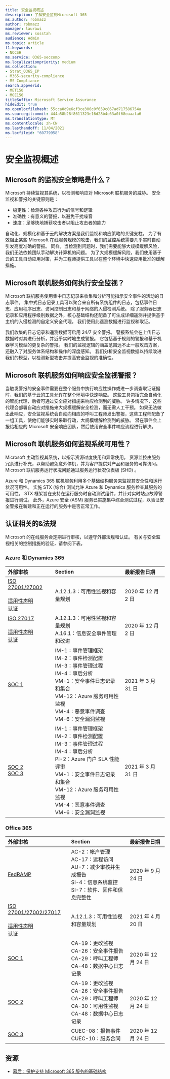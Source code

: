 ```yaml
---
title: 安全监视概述
description: 了解安全监视Microsoft 365
ms.author: robmazz
author: robmazz
manager: laurawi
ms.reviewer: sosstah
audience: Admin
ms.topic: article
f1.keywords:
- NOCSH
ms.service: O365-seccomp
ms.localizationpriority: medium
ms.collection:
- Strat_O365_IP
- M365-security-compliance
- MS-Compliance
search.appverid:
- MET150
- MOE150
titleSuffix: Microsoft Service Assurance
hideEdit: true
ms.openlocfilehash: 55cca0d9e6cf3ce306c0f659c867ad717586754a
ms.sourcegitcommit: 444a58b28f8611323e16d28b4c63a0f68eaaafa6
ms.translationtype: MT
ms.contentlocale: zh-CN
ms.lasthandoff: 11/04/2021
ms.locfileid: "60779958"
---
```

# <a name="security-monitoring-overview"></a>安全监视概述

## <a name="what-is-microsofts-strategy-for-monitoring-security"></a>Microsoft 的监视安全策略是什么？

Microsoft 持续监视其系统，以检测和响应对 Microsoft 联机服务的威胁。 安全监视和警报的关键原则是：

- 稳定性：检测各种攻击行为的信号和逻辑
- 准确性：有意义的警报，以避免干扰噪音
- 速度：足够快地捕获攻击者以阻止攻击者的能力

自动化、规模化和基于云的解决方案是我们监视和响应策略的关键支柱。 为了有效阻止某些 Microsoft 在线服务规模的攻击，我们的监控系统需要几乎实时自动引发高度准确的警报。 同样，当检测到问题时，我们需要能够大规模缓解风险，我们无法依赖团队手动解决计算机的问题。 为了大规模缓解风险，我们使用基于云的工具自动应用对策，并为工程师提供工具以在整个环境中快速应用批准的缓解措施。

## <a name="how-do-microsoft-online-services-perform-security-monitoring"></a>Microsoft 联机服务如何执行安全监视？

Microsoft 联机服务使用集中日志记录来收集和分析可能指示安全事件的活动的日志事件。 集中式日志记录工具可以聚合来自所有系统组件的日志，包括事件日志、应用程序日志、访问控制日志和基于网络的入侵检测系统。 除了服务器日志记录和应用程序级别数据之外，核心基础结构还配备了可生成详细遥测并提供基于主机的入侵检测的自定义安全代理。 我们使用此遥测数据进行监视和取证。

我们收集的日志记录和遥测数据可启用 24/7 安全警报。 警报系统会在上传日志数据时对其进行分析，并近乎实时地生成警报。 它包括基于规则的警报和基于机器学习模型的更复杂的警报。 我们的监视逻辑的涵盖范围远不止一般攻击方案，还融入了对服务体系结构和操作的深度感知。 我们分析安全监视数据以持续改进我们的模型，以检测新型攻击并提高安全监视的准确性。

## <a name="how-do-microsoft-online-services-respond-to-security-monitoring-alerts"></a>Microsoft 联机服务如何响应安全监视警报？

当触发警报的安全事件需要在整个服务中执行响应性操作或进一步调查取证证据时，我们的基于云的工具允许在整个环境中快速响应。 这些工具包括完全自动化的智能代理，后者可通过安全应对措施来响应检测到的威胁。 许多情况下，这些代理会部署自动应对措施来大规模缓解安全检测，而无需人工干预。 如果无法做出此响应，安全监视系统会自动向相应的呼叫工程师发出警报，这些工程师配备了一组工具，使他们能够实时采取行动，大规模缓解检测到的威胁。 潜在事件会上报给相应的 Microsoft 安全响应团队，然后使用安全事件响应流程进行解决。

## <a name="how-do-microsoft-online-services-monitor-system-availability"></a>Microsoft 联机服务如何监视系统可用性？

Microsoft 主动监视其系统，以指示资源过度使用和异常使用。 资源监控由服务冗余进行补充，以帮助避免意外停机，并为客户提供对产品和服务的可靠访问。 Microsoft 联机服务运行状况问题通过服务运行状况仪表板 (SHD) 。

Azure 和 Dynamics 365 联机服务利用多个基础结构服务来监视其安全性和运行状况可用性。 实施 STX (综合) 测试允许 Azure 和 Dynamics 服务检查其服务的可用性。 STX 框架旨在支持在运行服务时自动测试组件，并针对实时站点故障警报进行测试。 此外，Azure 安全 (ASM) 服务已实施集中综合测试过程，以验证安全警报在新建和正在运行的服务中是否正常工作。

## <a name="related-external-regulations--certifications"></a>认证相关的&法规

Microsoft 的在线服务会定期进行审核，以遵守外部法规和认证。 有关与安全监视相关的控制措施的验证，请参阅下表。

### <a name="azure-and-dynamics-365"></a>Azure 和 Dynamics 365

| **外部审核** | **Section** | **最新报告日期** |
|:--------|:--------|:------|
| [ISO 27001/27002](https://servicetrust.microsoft.com/ViewPage/MSComplianceGuideV3?command=Download&downloadType=Document&downloadId=e9116047-f327-430c-a83f-166b7e561ad6&tab=7027ead0-3d6b-11e9-b9e1-290b1eb4cdeb&docTab=7027ead0-3d6b-11e9-b9e1-290b1eb4cdeb_ISO_Reports) <br> <br> [适用性声明](https://servicetrust.microsoft.com/ViewPage/MSComplianceGuideV3?command=Download&downloadType=Document&downloadId=00af6c3e-7f3e-4e0d-8b0e-79f45ef2cef1&tab=7027ead0-3d6b-11e9-b9e1-290b1eb4cdeb&docTab=7027ead0-3d6b-11e9-b9e1-290b1eb4cdeb_ISO_Reports) <br> [认证](https://servicetrust.microsoft.com/ViewPage/MSComplianceGuideV3?command=Download&downloadType=Document&downloadId=d7af5304-3a31-40e6-9abb-e26352305d41&tab=7027ead0-3d6b-11e9-b9e1-290b1eb4cdeb&docTab=7027ead0-3d6b-11e9-b9e1-290b1eb4cdeb_ISO_Reports) | A.12.1.3：可用性监视和容量规划 | 2020 年 12 月 2 日 |
| [ISO 27017](https://servicetrust.microsoft.com/ViewPage/MSComplianceGuideV3?command=Download&downloadType=Document&downloadId=e9116047-f327-430c-a83f-166b7e561ad6&tab=7027ead0-3d6b-11e9-b9e1-290b1eb4cdeb&docTab=7027ead0-3d6b-11e9-b9e1-290b1eb4cdeb_ISO_Reports) <br><br> [适用性声明](https://servicetrust.microsoft.com/ViewPage/MSComplianceGuideV3?command=Download&downloadType=Document&downloadId=a3bca0ac-867d-4204-b66b-13665f5f1e8d&tab=7027ead0-3d6b-11e9-b9e1-290b1eb4cdeb&docTab=7027ead0-3d6b-11e9-b9e1-290b1eb4cdeb_ISO_Reports) <br> [认证](https://servicetrust.microsoft.com/ViewPage/MSComplianceGuideV3?command=Download&downloadType=Document&downloadId=25718a8a-f34d-41e1-a95a-c49246508787&tab=7027ead0-3d6b-11e9-b9e1-290b1eb4cdeb&docTab=7027ead0-3d6b-11e9-b9e1-290b1eb4cdeb_ISO_Reports) | A.12.1.3：可用性监视和容量规划 <br> A.16.1：信息安全事件管理和改进 | 2020 年 12 月 2 日 |
| [SOC 1](https://servicetrust.microsoft.com/ViewPage/MSComplianceGuideV3?command=Download&downloadType=Document&downloadId=b8721ebd-af20-42fe-b22f-8332b0a19517&tab=7027ead0-3d6b-11e9-b9e1-290b1eb4cdeb&docTab=7027ead0-3d6b-11e9-b9e1-290b1eb4cdeb_SOC_%2F_SSAE_16_Reports) | IM-1：事件管理框架 <br> IM-2：事件检测配置 <br> IM-3：事件管理过程 <br> IM-4：事后分析 <br> VM-1：安全事件日志记录和集合 <br> VM-12：Azure 服务可用性监视 <br> VM-4：恶意事件调查 <br> VM-6：安全漏洞监视 | 2021 年 3 月 31 日 |
| [SOC 2](https://servicetrust.microsoft.com/ViewPage/MSComplianceGuideV3?command=Download&downloadType=Document&downloadId=234a0f57-83c1-4afc-a586-a0e7a59592f7&tab=7027ead0-3d6b-11e9-b9e1-290b1eb4cdeb&docTab=7027ead0-3d6b-11e9-b9e1-290b1eb4cdeb_SOC_%2F_SSAE_16_Reports) <br> [SOC 3](https://servicetrust.microsoft.com/ViewPage/MSComplianceGuideV3?command=Download&downloadType=Document&downloadId=75c8cbf6-e456-473c-a05e-34fea888ec2a&tab=7027ead0-3d6b-11e9-b9e1-290b1eb4cdeb&docTab=7027ead0-3d6b-11e9-b9e1-290b1eb4cdeb_SOC_%2F_SSAE_16_Reports) | IM-1：事件管理框架 <br> IM-2：事件检测配置 <br> IM-3：事件管理过程 <br> IM-4：事后分析 <br> PI-2：Azure 门户 SLA 性能评审 <br> VM-1：安全事件日志记录和集合 <br> VM-12：Azure 服务可用性监视 <br> VM-4：恶意事件调查 <br> VM-6：安全漏洞监视 | 2021 年 3 月 31 日 |

### <a name="office-365"></a>Office 365

| **外部审核** | **Section** | **最新报告日期** |
|:--------|:--------|:------|
| [FedRAMP](https://compliance.microsoft.com/compliancemanager) | AC-2：帐户管理 <br> AC-17：远程访问 <br> AU-7：减少审核并生成报告 <br> SI-4：信息系统监控 <br> SI-7：软件、固件和信息完整性 <br> | 2020 年 9 月 24 日 |
| [ISO 27001/27002/27017](https://servicetrust.microsoft.com/ViewPage/MSComplianceGuideV3?command=Download&downloadType=Document&downloadId=08ce227f-d1d9-4c4c-b255-4f2e4ec8f941&tab=7027ead0-3d6b-11e9-b9e1-290b1eb4cdeb&docTab=7027ead0-3d6b-11e9-b9e1-290b1eb4cdeb_ISO_Reports) <br> <br> [适用性声明](https://servicetrust.microsoft.com/ViewPage/MSComplianceGuideV3?command=Download&downloadType=Document&downloadId=c0df4ce8-c77e-4183-84eb-c8688470d8b1&tab=7027ead0-3d6b-11e9-b9e1-290b1eb4cdeb&docTab=7027ead0-3d6b-11e9-b9e1-290b1eb4cdeb_ISO_Reports) <br> [认证](https://servicetrust.microsoft.com/ViewPage/MSComplianceGuideV3?command=Download&downloadType=Document&downloadId=1e84a14a-2468-45ac-9412-5e53250d57ec&tab=7027ead0-3d6b-11e9-b9e1-290b1eb4cdeb&docTab=7027ead0-3d6b-11e9-b9e1-290b1eb4cdeb_ISO_Reports) | A.12.1.3：可用性监视和容量规划 | 2021 年 4 月 20 日 |
| [SOC 1](https://servicetrust.microsoft.com/ViewPage/MSComplianceGuideV3?command=Download&downloadType=Document&downloadId=90df3f9c-3aaf-4dbf-99d0-ca9f2991721b&tab=7027ead0-3d6b-11e9-b9e1-290b1eb4cdeb&docTab=7027ead0-3d6b-11e9-b9e1-290b1eb4cdeb_SOC_%2F_SSAE_16_Reports) | CA-19：更改监视 <br> CA-26：安全事件报告 <br> CA-29：呼叫工程师 <br> CA-48：数据中心日志记录 | 2020 年 12 月 24 日 |
| [SOC 2](https://servicetrust.microsoft.com/ViewPage/MSComplianceGuideV3?command=Download&downloadType=Document&downloadId=a73c1738-7892-42b7-acd3-87b6371c53f6&tab=7027ead0-3d6b-11e9-b9e1-290b1eb4cdeb&docTab=7027ead0-3d6b-11e9-b9e1-290b1eb4cdeb_SOC_%2F_SSAE_16_Reports) | CA-19：更改监视 <br> CA-26：安全事件报告 <br> CA-29：呼叫工程师 <br> CA-30：可用性监视 <br> CA-48：数据中心日志记录 | 2020 年 12 月 24 日 |
| [SOC 3](https://servicetrust.microsoft.com/ViewPage/MSComplianceGuideV3?command=Download&downloadType=Document&downloadId=274054e5-4968-48d2-bf94-9a8eda5d7a93&tab=7027ead0-3d6b-11e9-b9e1-290b1eb4cdeb&docTab=7027ead0-3d6b-11e9-b9e1-290b1eb4cdeb_SOC_%2F_SSAE_16_Reports) | CUEC-08：报告事件 <br> CUEC-10：服务合同 | 2020 年 12 月 24 日 |

## <a name="resources"></a>资源

- [幕后：保护支持 Microsoft 365 服务的基础结构](https://download.microsoft.com/download/c/4/5/c45b197e-f0d9-4f40-bd5f-ed8fc7d0cd8c/M365DCSecurityIntro_Whitepaper.pdf)
